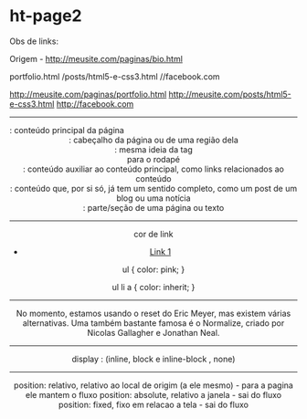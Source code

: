 # ht-page2

Obs de links:

Origem - http://meusite.com/paginas/bio.html

portfolio.html
/posts/html5-e-css3.html
//facebook.com

http://meusite.com/paginas/portfolio.html
http://meusite.com/posts/html5-e-css3.html
http://facebook.com

---------

<main>: conteúdo principal da página
<header>: cabeçalho da página ou de uma região dela
<footer>: mesma ideia da tag <header> para o rodapé
<aside>: conteúdo auxiliar ao conteúdo principal, como links relacionados ao conteúdo
<article>: conteúdo que, por si só, já tem um sentido completo, como um post de um blog ou uma notícia
<section>: parte/seção de uma página ou texto

---------

cor de link

<ul>
    <li>
        <a href="#">Link 1</a>
    </li>
</ul>

ul {
    color: pink;
}

ul li a {
    color: inherit;
}

---------

No momento, estamos usando o reset do Eric Meyer, mas existem várias alternativas. Uma também bastante famosa é o Normalize, criado por Nicolas Gallagher e Jonathan Neal.

---------

display : (inline, block e inline-block , none)

---------

position: relativo, relativo ao local de origim (a ele mesmo) - para a pagina ele mantem o fluxo
position: absolute, relativo a janela - sai do fluxo
position: fixed, fixo em relacao a tela - sai do fluxo